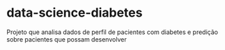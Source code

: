 # data-science-diabetes
Projeto que analisa dados de perfil de pacientes com diabetes e predição sobre pacientes que possam desenvolver
